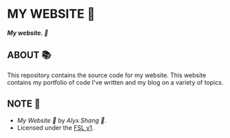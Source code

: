 # MY WEBSITE :black_heart:

***My website. :black_heart:***

## ABOUT :books:

This repository contains the source code for my website. This website contains my portfolio of code I've written and my blog on a variety of topics.

## NOTE :scroll:

- *My Website :black_heart:* by *Alyx Shang :black_heart:*.
- Licensed under the [FSL v1](https://github.com/alyxshang/fair-software-license).
